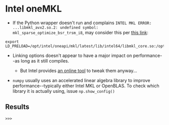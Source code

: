 # Intel oneMKL

* If the Python wrapper doesn't run and complains `INTEL MKL ERROR: ...libmkl_avx2.so.2: undefined symbol: mkl_sparse_optimize_bsr_trsm_i8`,
may consider this per [this link](https://github.com/ikinsella/trefide/issues/2): 
```
export LD_PRELOAD=/opt/intel/oneapi/mkl/latest/lib/intel64/libmkl_core.so:/opt/intel/oneapi/mkl/latest/lib/intel64/libmkl_sequential.so
```

* Linking options doesn't appear to have a major impact on performance--as long as it still compiles.
  * But Intel provides 
  [an online tool](https://www.intel.com/content/www/us/en/developer/tools/oneapi/onemkl-link-line-advisor.html)
  to tweak them anyway...

* `numpy` usually uses an accelerated linear algebra library to improve performance--typically either Intel MKL or OpenBLAS.
To check which library it is actually using, issue `np.show_config()`

## Results
```
>>> 
```